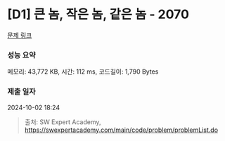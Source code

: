 # [D1] 큰 놈, 작은 놈, 같은 놈 - 2070 

[문제 링크](https://swexpertacademy.com/main/code/problem/problemDetail.do?contestProbId=AV5QQ6qqA40DFAUq) 

### 성능 요약

메모리: 43,772 KB, 시간: 112 ms, 코드길이: 1,790 Bytes

### 제출 일자

2024-10-02 18:24



> 출처: SW Expert Academy, https://swexpertacademy.com/main/code/problem/problemList.do